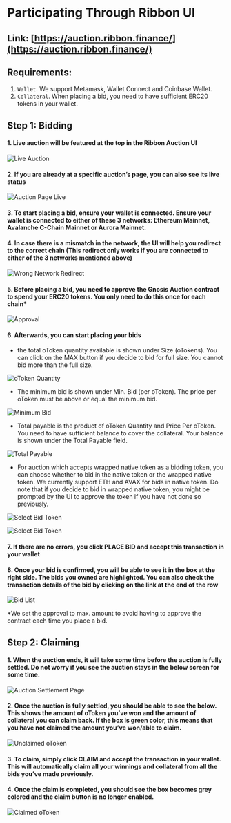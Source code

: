 # Participating Through Ribbon UI

## Link: [https://auction.ribbon.finance/](https://auction.ribbon.finance/)

## Requirements:

1. `Wallet`. We support Metamask, Wallet Connect and Coinbase Wallet.
2. `Collateral`. When placing a bid, you need to have sufficient ERC20 tokens in your wallet.

## Step 1: Bidding

#### 1. Live auction will be featured at the top in the Ribbon Auction UI

![Live Auction](<../../.gitbook/assets/image (4).png>)

#### 2. If you are already at a specific auction’s page, you can also see its live status

![Auction Page Live](<../../.gitbook/assets/Screenshot 2022-02-17 at 2.53.17 PM.png>)

#### 3. To start placing a bid, ensure your wallet is connected. Ensure your wallet is connected to either of these 3 networks: Ethereum Mainnet, Avalanche C-Chain Mainnet or Aurora Mainnet.

#### 4. In case there is a mismatch in the network, the UI will help you redirect to the correct chain (This redirect only works if you are connected to either of the 3 networks mentioned above)

![Wrong Network Redirect](<../../.gitbook/assets/image (11).png>)

#### 5. Before placing a bid, you need to approve the Gnosis Auction contract to spend your ERC20 tokens. You only need to do this once for each chain\*

![Approval](<../../.gitbook/assets/image (6).png>)

#### 6. Afterwards, you can start placing your bids

* the total oToken quantity available is shown under Size (oTokens). You can click on the MAX button if you decide to bid for full size. You cannot bid more than the full size.

![oToken Quantity](<../../.gitbook/assets/Screenshot 2022-02-17 at 2.57.13 PM.png>)

* The minimum bid is shown under Min. Bid (per oToken). The price per oToken must be above or equal the minimum bid.&#x20;

![Minimum Bid](<../../.gitbook/assets/Screenshot 2022-02-17 at 2.57.47 PM (1).png>)

* Total payable is the product of oToken Quantity and Price Per oToken. You need to have sufficient balance to cover the collateral. Your balance is shown under the Total Payable field.

![Total Payable](<../../.gitbook/assets/Screenshot 2022-02-17 at 2.58.11 PM (2).png>)

* For auction which accepts wrapped native token as a bidding token, you can choose whether to bid in the native token or the wrapped native token. We currently support ETH and AVAX for bids in native token. Do note that if you decide to bid in wrapped native token, you might be prompted by the UI to approve the token if you have not done so previously.

![Select Bid Token](<../../.gitbook/assets/Screenshot 2022-02-17 at 2.59.36 PM.png>)

![Select Bid Token](<../../.gitbook/assets/Screenshot 2022-02-17 at 3.00.34 PM.png>)

#### 7. If there are no errors, you click PLACE BID and accept this transaction in your wallet

#### 8. Once your bid is confirmed, you will be able to see it in the box at the right side. The bids you owned are highlighted. You can also check the transaction details of the bid by clicking on the link at the end of the row

![Bid List](<../../.gitbook/assets/image (8).png>)



\*We set the approval to max. amount to avoid having to approve the contract each time you place a bid.

## Step 2: Claiming

#### 1. When the auction ends, it will take some time before the auction is fully settled. Do not worry if you see the auction stays in the below screen for some time.

![Auction Settlement Page](<../../.gitbook/assets/image (5).png>)

#### 2. Once the auction is fully settled, you should be able to see the below. This shows the amount of oToken you’ve won and the amount of collateral you can claim back. If the box is green color, this means that you have not claimed the amount you’ve won/able to claim.

![Unclaimed oToken](<../../.gitbook/assets/image (9).png>)

#### 3. To claim, simply click CLAIM and accept the transaction in your wallet. This will automatically claim all your winnings and collateral from all the bids you’ve made previously.

#### 4. Once the claim is completed, you should see the box becomes grey colored and the claim button is no longer enabled.

![Claimed oToken](<../../.gitbook/assets/image (10).png>)

